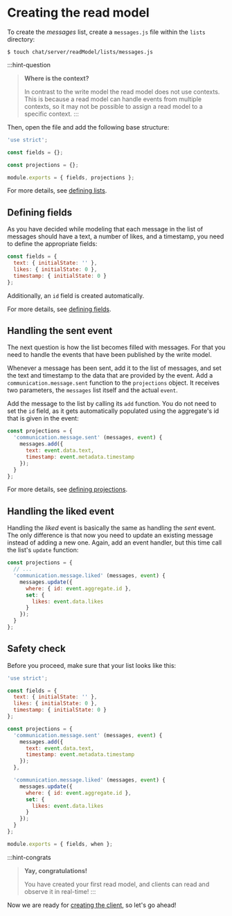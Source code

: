 # Creating the read model

To create the *messages* list, create a `messages.js` file within the `lists` directory:

```shell
$ touch chat/server/readModel/lists/messages.js
```
:::hint-question
> **Where is the context?**
>
> In contrast to the write model the read model does not use contexts. This is because a read model can handle events from multiple contexts, so it may not be possible to assign a read model to a specific context.
:::

Then, open the file and add the following base structure:

```javascript
'use strict';

const fields = {};

const projections = {};

module.exports = { fields, projections };
```

For more details, see [defining lists](../../../reference/creating-the-read-model/defining-lists/).

## Defining fields

As you have decided while modeling that each message in the list of messages should have a text, a number of likes, and a timestamp, you need to define the appropriate fields:

```javascript
const fields = {
  text: { initialState: '' },
  likes: { initialState: 0 },
  timestamp: { initialState: 0 }
};
```

Additionally, an `id` field is created automatically.

For more details, see [defining fields](../../../reference/creating-the-read-model/defining-fields/).

## Handling the sent event

The next question is how the list becomes filled with messages. For that you need to handle the events that have been published by the write model.

Whenever a message has been sent, add it to the list of messages, and set the text and timestamp to the data that are provided by the event. Add a `communication.message.sent` function to the `projections` object. It receives two parameters, the `messages` list itself and the actual `event`.

Add the message to the list by calling its `add` function. You do not need to set the `id` field, as it gets automatically populated using the aggregate's id that is given in the event:

```javascript
const projections = {
  'communication.message.sent' (messages, event) {
    messages.add({
      text: event.data.text,
      timestamp: event.metadata.timestamp
    });
  }
};
```

For more details, see [defining projections](../../../reference/creating-the-read-model/defining-projections/).

## Handling the liked event

Handling the *liked* event is basically the same as handling the *sent* event. The only difference is that now you need to update an existing message instead of adding a new one. Again, add an event handler, but this time call the list's `update` function:

```javascript
const projections = {
  // ...
  'communication.message.liked' (messages, event) {
    messages.update({
      where: { id: event.aggregate.id },
      set: {
        likes: event.data.likes
      }
    });
  }
};
```

## Safety check

Before you proceed, make sure that your list looks like this:

```javascript
'use strict';

const fields = {
  text: { initialState: '' },
  likes: { initialState: 0 },
  timestamp: { initialState: 0 }
};

const projections = {
  'communication.message.sent' (messages, event) {
    messages.add({
      text: event.data.text,
      timestamp: event.metadata.timestamp
    });
  },

  'communication.message.liked' (messages, event) {
    messages.update({
      where: { id: event.aggregate.id },
      set: {
        likes: event.data.likes
      }
    });
  }
};

module.exports = { fields, when };
```

:::hint-congrats
> **Yay, congratulations!**
>
> You have created your first read model, and clients can read and observe it in real-time!
:::

Now we are ready for [creating the client](../creating-the-client/), so let's go ahead!
